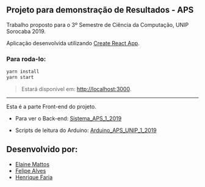 
## Projeto para demonstração de Resultados - APS

Trabalho proposto para o 3º Semestre de Ciência da Computação, UNIP Sorocaba 2019.

Aplicação desenvolvida utilizando [Create React App](cgithub.com/facebook/create-react-app).

### Para roda-lo:
``` bash
yarn install
yarn start
 ```

> Estará disponivel em: [http://localhost:3000](http://localhost:3000).

-----

Esta é a parte Front-end do projeto.

- Para ver o Back-end: [Sistema_APS_1_2019](https://github.com/FelipeAlves99/Sistema_APS_1_2019)

- Scripts de leitura do Arduino: [Arduino_APS_UNIP_1_2019](https://github.com/FelipeAlves99/Arduino_APS_UNIP_1_2019)

## Desenvolvido por:

- [Elaine Mattos](https://github.com/elainemattos)
- [Felipe Alves](https://github.com/FelipeAlves99/)
- [Henrique Faria](https://github.com/RickMFF)
